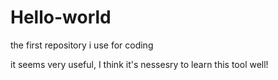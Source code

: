 # Hello-world
the first repository i use for coding

it seems very useful,
I think it's nessesry to learn this tool well!
